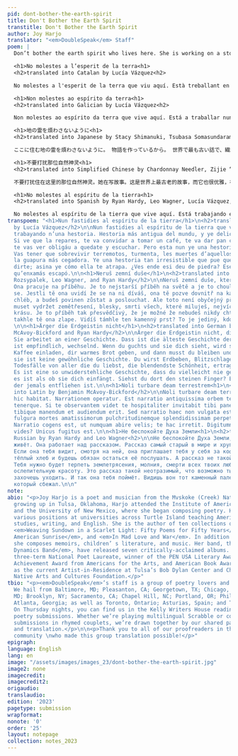 ```yaml
---
pid: dont-bother-the-earth-spirit
title: Don't Bother the Earth Spirit
transtitle: Don't Bother the Earth Spirit
author: Joy Harjo
translator: "<em>DoubleSpeak</em> Staff"
poem: |
  Don’t bother the earth spirit who lives here. She is working on a story. It is the oldest story in the world and it is delicate, changing. If she sees you watching she will invite you in for coffee, give you warm bread, and you will be obligated to stay and listen. But this is no ordinary story. You will have to endure earthquakes, lightning, the deaths of all those you love, the most blinding beauty. It’s a story so compelling you may never want to leave; this is how she traps you. See that stone finger over there? That is the only one who ever escaped.

  <h1>No molestes a l’esperit de la terra<h1>
  <h2>translated into Catalan by Lucía Vázquez<h2>

  No molestes a l'esperit de la terra que viu aquí. Està treballant en una història. És la història més antiga del món, i és delicada, canviant. Si veu que l'observes, et convidarà a prendre un cafè, et donarà pa calent, i et veuràs estaràs obligat a quedar-te i escoltar. Però aquesta no és una història ordinària. Hauràs de sobreviure terratrèmols, llamps, les morts d'aquells als quals amaga, la bellesa més cegadora. És una història tan irresistible que pot que mai vulguis marxar; així és com ella t'atrapa. Veus aquí aquest dit de pedra? Aquest és l'únic que mai ha escapat.

  <h1>Non molestes ao espírito da terra<h1>
  <h2>translated into Galician by Lucía Vázquez<h2>

  Non molestes ao espírito da terra que vive aquí. Está a traballar nunha historia. É a historia máis antiga do mundo, e é delicada, cambiante. Se ve que a observas, convidarache a tomar un café, darache pan quente, e verasche estarás obrigado a quedarche e escoitar. Pero esta non é unha historia ordinaria. Terás que sobrevivir terremotos, lóstregos, as mortes daqueles aos que amas, a beleza máis cegadora. É unha historia tan irresistible que poida que nunca queiras marcharche; así é como ela che atrapa. Ves aí ese dedo de pedra? Ese é o único que xamais escapou.

  <h1>地の霊を煩わさないように<h1>
  <h2>translated into Japanese by Stacy Shimanuki, Tsubasa Somasundaram Inada, and Chardonnay Needler<h2>

  ここに住む地の霊を煩わさないように。 物語を作っているから。 世界で最も古い話で、繊細で、いつも変わっている。 彼女と目が会ったら、家の中に誘われて、コーヒーと温かいパンを出してもらって、そこで彼女の話を聞かないといけなくなる。 でも、普通の話じゃない。 地震や雷、愛するすべての人が死ぬという、目をくらますような美しさに耐えなければならない。 話に魅了されて、一生帰りたくなくなるかも、彼女はそうやって罠をかける。 あそこの石になった指が見える？ここを抜け出せたのは、あいつだけなんだよ。

  <h1>不要打扰那位自然神灵<h1>
  <h2>translated into Simplified Chinese by Chardonnay Needler, Zijie “Harry” Zhu, Hannah Zhao, and Katherine Rozsypalek<h2>

  不要打扰住在这里的那位自然神灵。她在写故事。这是世界上最古老的故事，而它也很优雅，在改变。如果她看着你看着她，她会请你进入喝咖啡，给你吃温热面包，然后你有义务留下来倾听。但是这并不是平凡的故事。你需要忍地震，闪电，亲人的死亡，最刺眼的壮丽。这故事如此引人，甚至你可能永远离不开；这就是她困住你的方法。你看见那边那支石头的手指了吗？这是唯逃脱过的人。

  <h1>No molestes al espíritu de la tierra<h1>
  <h2>translated into Spanish by Ryan Hardy, Leo Wagner, Lucía Vázquez, Alison Yau, and Andrea Conde<h2>

  No molestes al espíritu de la tierra que vive aquí. Está trabajando en una historia. La historia más antigua del mundo, delicada, cambiante. Si ve que la observas, te invitará a tomar un café, te dará pan caliente, y te verás obligado a quedarte y escuchar. Pero esta no es una historia ordinaria. Tendrás que sobrevivir terremotos, relámpagos, las muertes de aquellos a los que amas, la belleza más cegadora. Es una historia tan irresistible que puede que nunca quieras marcharte; así es cómo ella te atrapa. ¿Ves ahí ese dedo de piedra? Ese es el único que jamás ha escapado.
transpoem: "<h1>Nun fastidies al espíritu de la tierra</h1>\n<h2>translated into Asturian
  by Lucía Vázquez</h2>\n\nNun fastidies al espíritu de la tierra que vive equí. Ta
  trabayando n’una hestoria. Hestoria más antigua del mundu, y ye delicada, cambiante.
  Si ve que la repares, te va convidar a tomar un café, te va dar pan caliente, y
  te vas ver obligáu a quedate y escuchar. Pero esta nun ye una hestoria ordinaria.
  Vas tener que sobrevivir terremotos, turmenta, les muertes d’aquellos a los qu’ames,
  la guapura más cegadora. Ye una hestoria tan irresistible que pue que nunca quieras
  dirte; asina ye cómo ella te atrapa. ¿Ves ende esi deu de piedra? Ese ye l’únicu
  qu’enxamás escapó.\n\n<h1>Neruš zemní duše</h1>\n<h2>translated into Czech by Katherine
  Rozsypalek, Leo Wagner, and Ryan Hardy</h2>\n\nNeruš zemní duše, které zde bydlí.
  Ona pracuje na příběhu. Je to nejstarší příběh na světě a je to choulostivé, měnící
  se. Jestli tě ona uvidí že se na ni díváš, ona tě pozve dovnitř na kávu, dá ti teplý
  chléb, a budeš povinen zůstat a poslouchat. Ale toto není obyčejný příběh. Budeš
  muset vydržet zemětřesení, blesky, smrti všech, které miluješ, nejvíc oslepující
  krásu. Je to příběh tak přesvědčivý, že je možné že nebudeš nikdy chtít odejít;
  takhle tě ona zlape. Vidíš támhle ten kamenný prst? To je jediný, kdo kdy vyvázl.
  \n\n<h1>Ärger die Erdgeistin nicht</h1>\n<h2>translated into German by Benjamin
  McAvoy-Bickford and Ryan Hardy</h2>\n\nÄrger die Erdgeistin nicht, die hier wohnt.
  Sie arbeitet an einer Geschichte. Dass ist die älteste Geschichte der Welt und sie
  ist empfindlich, wechselnd. Wenn du guchts und sie dich sieht, wird sie dich für
  Kaffee einladen, dir warmes Brot geben, und dann musst du bleiben und anhören. Aber
  sie ist keine gewöhnliche Geschichte. Du wirst Erdbeben, Blitzschlagen, und die
  Todesfälle von aller die du liebst, die blendendste Schönheit, ertragen müssen.
  Es ist eine so unwiderstehliche Geschichte, dass du vielleicht nie gehen willst;
  es ist als ob sie dich einfängt. Siehst du dort den steinen Finger? Er ist der einzige,
  der jemals entfliehen ist.\n\n<h1>Noli turbare deam terrestrem<h1>\n<h2>translated
  into Latin by Benjamin McAvoy-Bickford</h2>\n\nNoli turbare deam terrestrem qui
  hic habitat. Narrationem operatur. Est narratio antiquissima orbem terrarum et commutans
  tenerque. Si te observantem videt te hospitaliter invitabit tibi panem caldum dabit
  tibique manendum et audiendum erit. Sed narratio haec non vulgata est. Tibi terraemotus
  fulgura mortes amatissimorum pulchritudinemque splendidissimam perpeti necesse erit.
  Narratio cogens est, ut numquam abire velis; te hac irretit. Digitumne illum lapidis
  vides? Unicus fugitus est.\n\n<h1>Не беспокойте Духа Земли<h1>\n<h2>translated into
  Russian by Ryan Hardy and Leo Wagner<h2>\n\nНе беспокойте Духа Земли, которая здесь
  живёт. Она работает над рассказом. Рассказ самый старый в мире и хрупкий, меняющийся.
  Если она тебя видит, смотря на ней, она приглашает тебя у себя за кофе, даёт тебя
  тёплый хлеб и будешь обязан остаться её послушать. А рассказ не такой необычный.
  Тебя нужно будет терпеть землетрясения, молния, смерти всех твоих любимых, самую
  ослепительную красоту. Это рассказ такой неотразимый, что возможно ты никогда не
  захочешь уходить. И так она тебя поймёт. Видишь вон тот каменный палец? Он единственный,
  который сбежал.\n\n"
note:
abio: "<p>Joy Harjo is a poet and musician from the Mvskoke (Creek) Nation. After
  growing up in Tulsa, Oklahoma, Harjo attended the Institute of American Indian Arts
  and the University of New Mexico, where she began composing poetry. Harjo has held
  various positions at universities across Turtle Island teaching American Indian
  studies, writing, and English. She is the author of ten collections of poetry, including
  <em>Weaving Sundown in a Scarlet Light: Fifty Poems for Fifty Years</em>, <em>An
  American Sunrise</em>, and <em>In Mad Love and War</em>. In addition to poetry,
  she composes memoirs, children’ s literature, and music. Her band, the <em>Arrow
  Dynamics Band</em>, have released seven critically-acclaimed albums. Harjo is a
  three-term National Poet Laureate, winner of the PEN USA Literary Award, Lifetime
  Achievement Award from Americans for the Arts, and American Book Award, and sits
  as the current Artist-in-Residence at Tulsa’s Bob Dylan Center and Chair of the
  Native Arts and Cultures Foundation.</p>"
tbio: "<p><em>DoubleSpeak</em>’s staff is a group of poetry lovers and language aficionados.
  We hail from Baltimore, MD; Pleasanton, CA; Georgetown, TX; Chicago, IL; Rockville,
  MD; Brooklyn, NY; Sacramento, CA; Chapel Hill, NC; Portland, OR; Philadelphia, PA;
  Atlanta, Georgia; as well as Toronto, Ontario; Asturias, Spain; and Tokyo, Japan.
  On Thursday nights, you can find us in the Kelly Writers House reading through beautiful
  poetry submissions. Whether we’re playing multilingual Scrabble or commenting on
  submissions in rhymed couplets, we’re drawn together by our shared passion for language
  and translation.</p>\n\n<p>Thank you to all of our proofreaders in the DoubleSpeak
  community \nwho made this group translation possible!</p>"
epigraph:
language: English
lang: en
image: "/assets/images/images_23/dont-bother-the-earth-spirit.jpg"
image2: none
imagecredit:
imagecredit2:
origaudio:
translaudio:
edition: '2023'
pagetype: submission
wrapformat:
nonote: '0'
order: '25'
layout: notepage
collection: notes_2023
---
```


